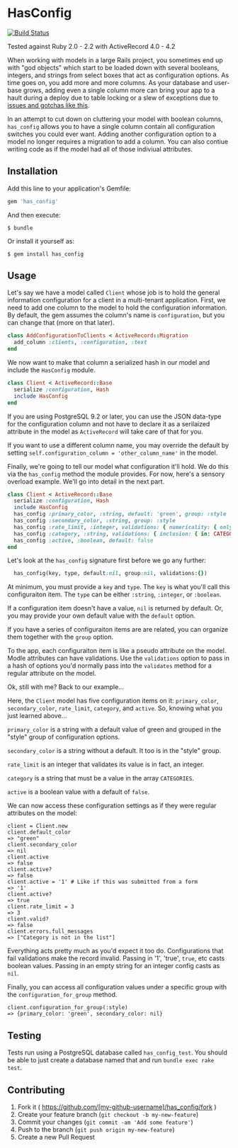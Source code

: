 # HasConfig

[![Build Status](https://travis-ci.org/t27duck/has_config.svg?branch=master)](https://travis-ci.org/t27duck/has_config)

Tested against Ruby 2.0 - 2.2 with ActiveRecord 4.0 - 4.2

When working with models in a large Rails project, you sometimes end up with "god objects" which start to be loaded down with several booleans, integers, and strings from select boxes that act as configuration options. As time goes on, you add more and more columns. As your database and user-base grows, adding even a single column more can bring your app to a hault during a deploy due to table locking or a slew of exceptions due to [issues and gotchas like this](https://github.com/rails/rails/issues/12330).

In an attempt to cut down on cluttering your model with boolean columns, `has_config` allows you to have a single column contain all configuration switches you could ever want. Adding another configuration option to a model no longer requires a migration to add a column. You can also contiue writing code as if the model had all of those indiviual attributes.

## Installation

Add this line to your application's Gemfile:

```ruby
gem 'has_config'
```

And then execute:

    $ bundle

Or install it yourself as:

    $ gem install has_config

## Usage

Let's say we have a model called `Client` whose job is to hold the general information configuration for a client in a multi-tenant application. First, we need to add one column to the model to hold the configuration information. By default, the gem assumes the column's name is `configuration`, but you can change that (more on that later).

```ruby
class AddConfigurationToClients < ActiveRecord::Migration
  add_column :clients, :configuration, :text
end
```

We now want to make that column a serialized hash in our model and include the `HasConfig` module.

```ruby
class Client < ActiveRecord::Base
  serialize :configuration, Hash
  include HasConfig
end
```

If you are using PostgreSQL 9.2 or later, you can use the JSON data-type for the configuration column and not have to declare it as a serilaized attribute in the model as `ActiveRecord` will take care of that for you.

If you want to use a different column name, you may override the default by setting `self.configuration_column = 'other_column_name'` in the model.

Finally, we're going to tell our model what configuration it'll hold. We do this via the `has_config` method the module provides. For now, here's a sensory overload example. We'll go into detail in the next part.

```ruby
class Client < ActiveRecord::Base
  serialize :configuration, Hash
  include HasConfig
  has_config :primary_color, :string, default: 'green', group: :style
  has_config :secondary_color, :string, group: :style
  has_config :rate_limit, :integer, validations: { numericality: { only_integer: true } }
  has_config :category, :string, validations: { inclusion: { in: CATEGORIES } }
  has_config :active, :boolean, default: false
end
```

Let's look at the `has_config` signature first before we go any further:

```ruby
  has_config(key, type, default:nil, group:nil, validations:{})
```

At minimum, you must provide a `key` and `type`. The `key` is what you'll call this configuraiton item. The `type` can be either `:string`, `:integer`, or `:boolean`.

If a configuration item doesn't have a value, `nil` is returned by default. Or, you may provide your own default value with the `default` option.

If you have a series of configuraiton items are are related, you can organize them together with the `group` option.

To the app, each configuraiton item is like a pseudo attribute on the model. Modle attributes can have validations. Use the `validations` option to pass in a hash of options you'd normally pass into the `validates` method for a regular attribute on the model.

Ok, still with me? Back to our example...

Here, the `Client` model has five configuration items on it: `primary_color`, `secondary_color`, `rate_limit`, `category`, and `active`. So, knowing what you just learned above...

`primary_color` is a string with a default value of green and grouped in the "style" group of configuration options.

`secondary_color` is a string without a default. It too is in the "style" group.

`rate_limit` is an integer that validates its value is in fact, an integer.

`category` is a string that must be a value in the array `CATEGORIES`.

`active` is a boolean value with a default of `false`.

We can now access these configuration settings as if they were regular attributes on the model:

```irb
client = Client.new
client.default_color
=> "green"
client.secondary_color
=> nil
client.active
=> false
client.active?
=> false
client.active = '1' # Like if this was submitted from a form
=> '1'
client.active?
=> true
client.rate_limit = 3
=> 3
client.valid?
=> false
client.errors.full_messages
=> ["Category is not in the list"]
```

Everything acts pretty much as you'd expect it too do. Configurations that fail validations make the record invalid. Passing in '1', 'true', `true`, etc casts boolean values. Passing in an empty string for an integer config casts as `nil`.

Finally, you can access all configuration values under a specific group with the `configuration_for_group` method.

```irb
client.configuration_for_group(:style)
=> {primary_color: 'green', secondary_color: nil}
```

## Testing

Tests run using a PostgreSQL database called `has_config_test`. You should be able to just create a database named that and run `bundle exec rake test`.

## Contributing

1. Fork it ( https://github.com/[my-github-username]/has_config/fork )
2. Create your feature branch (`git checkout -b my-new-feature`)
3. Commit your changes (`git commit -am 'Add some feature'`)
4. Push to the branch (`git push origin my-new-feature`)
5. Create a new Pull Request
